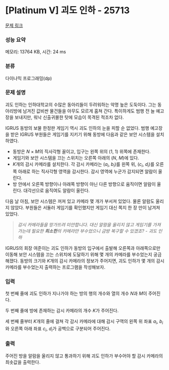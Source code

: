 # [Platinum V] 괴도 인하 - 25713 

[문제 링크](https://www.acmicpc.net/problem/25713) 

### 성능 요약

메모리: 13764 KB, 시간: 24 ms

### 분류

다이나믹 프로그래밍(dp)

### 문제 설명

<p>괴도 인하는 인하대학교의 수많은 동아리들이 두려워하는 악명 높은 도둑이다. 그는 동아리방에 남겨진 값비싼 물건들을 아무도 모르게 훔쳐 간다. 특이하게도 범행 전 늘 예고장을 보내지만, 워낙 신출귀몰한 탓에 모습이 목격된 적조차 없다.</p>

<p>IGRUS 동방의 보물 한정판 게임기 역시 괴도 인하의 눈을 피할 순 없었다. 범행 예고장을 받은 IGRUS 부원들은 게임기를 지키기 위해 동방에 다음과 같은 보안 시스템을 설치하였다.</p>

<ul>
	<li>동방은 <em>N</em> × <em>M</em>의 직사각형 꼴이고, 입구는 왼쪽 위의 (1, 1) 위쪽에 존재한다.</li>
	<li>게임기와 보안 시스템을 끄는 스위치는 오른쪽 아래의 (<em>N</em>, <em>M</em>)에 있다.</li>
	<li><em>K</em>개의 감시 카메라를 설치한다. 각 감시 카메라는 (<em>a<sub>i</sub></em>, <em>b<sub>i</sub></em>)를 왼쪽 위, (<em>c<sub>i</sub></em>, <em>d<sub>i</sub></em>)를 오른쪽 아래로 하는 직사각형 영역을 감시한다. 감시 영역에 누군가 감지되면 알람이 울린다.</li>
	<li>방 안에서 오른쪽 방향이나 아래쪽 방향이 아닌 다른 방향으로 움직이면 알람이 울린다. 대각선으로 움직여도 알람이 울린다.</li>
</ul>

<p>다음 날 아침, 보안 시스템은 꺼져 있고 카메라 몇 개가 부서져 있었다. 물론 알람도 울리지 않았다. 부원들은 서둘러 게임기를 확인했지만 게임기 대신 쪽지 한 장 만이 남겨져 있었다.</p>

<blockquote>
<p><em>감시 카메라들을 망가뜨려 미안합니다. 대신 알람을 울리지 않고 게임기를 가져가는데 필요한 <strong>최소한</strong>의 카메라만 부수었으니 금방 복구할 수 있겠죠? - 괴도 인하</em></p>
</blockquote>

<p>IGRUS의 회장 여준이는 괴도 인하가 동방의 입구에서 출발해 오른쪽과 아래쪽으로만 이동해 보안 시스템을 끄는 스위치에 도달하기 위해 몇 개의 카메라를 부수었는지 궁금해졌다. 동방의 크기와 <em>K</em>개의 감시 카메라의 정보가 주어지면, 괴도 인하가 몇 개의 감시 카메라를 부수었는지 출력하는 프로그램을 작성해보자.</p>

### 입력 

 <p>첫 번째 줄에 괴도 인하가 지나가야 하는 방의 행의 개수와 열의 개수 <em>N</em>과 <em>M</em>이 주어진다.</p>

<p>두 번째 줄에 방에 존재하는 감시 카메라의 개수 <em>K</em>가 주어진다.</p>

<p>세 번째 줄부터 <em>K</em>개의 줄에 걸쳐 각 감시 카메라에 대해 감시 구역의 왼쪽 위 좌표 <em>a<sub>i</sub></em>,<em> b<sub>i</sub></em>와 오른쪽 아래 좌표 <em>c<sub>i</sub></em>,<em> d<sub>i</sub></em>가 공백으로 구분되어 주어진다.</p>

### 출력 

 <p>주어진 방을 알람을 울리지 않고 통과하기 위해 괴도 인하가 부수어야 할 감시 카메라의 최솟값을 출력한다.</p>

